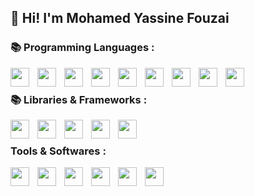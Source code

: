 ## 👋 Hi! I'm Mohamed Yassine Fouzai

 
### 📚 Programming Languages :

<img align="left" alt="" width="30px" style="padding-right : 10px;" src="https://cdn.jsdelivr.net/gh/devicons/devicon@latest/icons/html5/html5-plain-wordmark.svg" />
<img align="left" alt="" width="30px" style="padding-right : 10px;" src="https://cdn.jsdelivr.net/gh/devicons/devicon@latest/icons/css3/css3-plain-wordmark.svg"   />
<img align="left" alt="" width="30px" style="padding-right : 10px;" src="https://cdn.jsdelivr.net/gh/devicons/devicon@latest/icons/javascript/javascript-plain.svg" />
<img align="left" alt="" width="30px" style="padding-right : 10px;" src="https://cdn.jsdelivr.net/gh/devicons/devicon@latest/icons/sqlite/sqlite-original.svg" />
<img align="left" alt="" width="30px" style="padding-right : 10px;" src="https://cdn.jsdelivr.net/gh/devicons/devicon@latest/icons/php/php-original.svg" />

<img align="left" alt="" width="30px" style="padding-right : 10px;" src="https://cdn.jsdelivr.net/gh/devicons/devicon@latest/icons/c/c-original.svg" />
<img align="left" alt="" width="30px" style="padding-right : 10px;" src="https://cdn.jsdelivr.net/gh/devicons/devicon@latest/icons/cplusplus/cplusplus-original.svg" />
<img align="left" alt="" width="30px" style="padding-right : 10px;" src="https://cdn.jsdelivr.net/gh/devicons/devicon@latest/icons/python/python-original.svg" />

<img align="left" alt="" width="30px" style="padding-right : 10px;" src="https://cdn.jsdelivr.net/gh/devicons/devicon@latest/icons/bash/bash-original.svg" />
<br>

### 📚 Libraries & Frameworks :

<img align="left" alt="" width="30px" style="padding-right : 10px;"  src="https://cdn.jsdelivr.net/gh/devicons/devicon@latest/icons/django/django-plain.svg" />
<img align="left" alt="" width="30px" style="padding-right : 10px;" src="https://cdn.jsdelivr.net/gh/devicons/devicon@latest/icons/tailwindcss/tailwindcss-original.svg" />
<img align="left" alt="" width="30px" style="padding-right : 10px;" src="https://cdn.jsdelivr.net/gh/devicons/devicon@latest/icons/p5js/p5js-original.svg" />
<img align="left" alt="" width="30px" style="padding-right : 10px;" src="https://cdn.jsdelivr.net/gh/devicons/devicon@latest/icons/opengl/opengl-original.svg" />
<img align="left" alt="" width="30px" style="padding-right : 10px;" src="https://cdn.jsdelivr.net/gh/devicons/devicon@latest/icons/sdl/sdl-plain.svg" />
<br>

### Tools & Softwares :

<img align="left" alt="" width="30px" style="padding-right : 10px;" src="https://cdn.jsdelivr.net/gh/devicons/devicon@latest/icons/archlinux/archlinux-original.svg" />
<img align="left" alt="" width="30px" style="padding-right : 10px;" src="https://cdn.jsdelivr.net/gh/devicons/devicon@latest/icons/git/git-original.svg" />
<img align="left" alt="" width="30px" style="padding-right : 10px;" src="https://cdn.jsdelivr.net/gh/devicons/devicon@latest/icons/github/github-original.svg" />
<img align="left" alt="" width="30px" style="padding-right : 10px;" src="https://cdn.jsdelivr.net/gh/devicons/devicon@latest/icons/neovim/neovim-original.svg" />
<img align="left" alt="" width="30px" style="padding-right : 10px;" src="https://cdn.jsdelivr.net/gh/devicons/devicon@latest/icons/blender/blender-original.svg" />
<img align="left" alt="" width="30px" style="padding-right : 10px;" src="https://cdn.jsdelivr.net/gh/devicons/devicon@latest/icons/godot/godot-original.svg" />
<br>

#

<!--
### GitHub Stats : 

[![Anurag's GitHub stats](https://github-readme-stats.vercel.app/api?username=yassinfouzai&theme=shadow_red)](https://github.com/anuraghazra/github-readme-stats)

**yassinfouzai/yassinfouzai** is a ✨ _special_ ✨ repository because its `README.md` (this file) appears on your GitHub profile.

Here are some ideas to get you started:

- 🔭 I’m currently working on ...
- 🌱 I’m currently learning ...
- 👯 I’m looking to collaborate on ...
- 🤔 I’m looking for help with ...
- 💬 Ask me about ...
- 📫 How to reach me: ...
- 😄 Pronouns: ...
- ⚡ Fun fact: ...
-->
